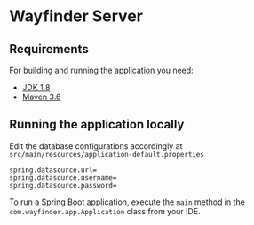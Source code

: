 # Wayfinder Server

## Requirements

For building and running the application you need:

- [JDK 1.8](http://www.oracle.com/technetwork/java/javase/downloads/jdk8-downloads-2133151.html)
- [Maven 3.6](https://maven.apache.org)

## Running the application locally

Edit the database configurations accordingly at `src/main/resources/application-default.properties`

```
spring.datasource.url=
spring.datasource.username=
spring.datasource.password=
```

To run a Spring Boot application, execute the `main` method in the `com.wayfinder.app.Application` class from your IDE.
